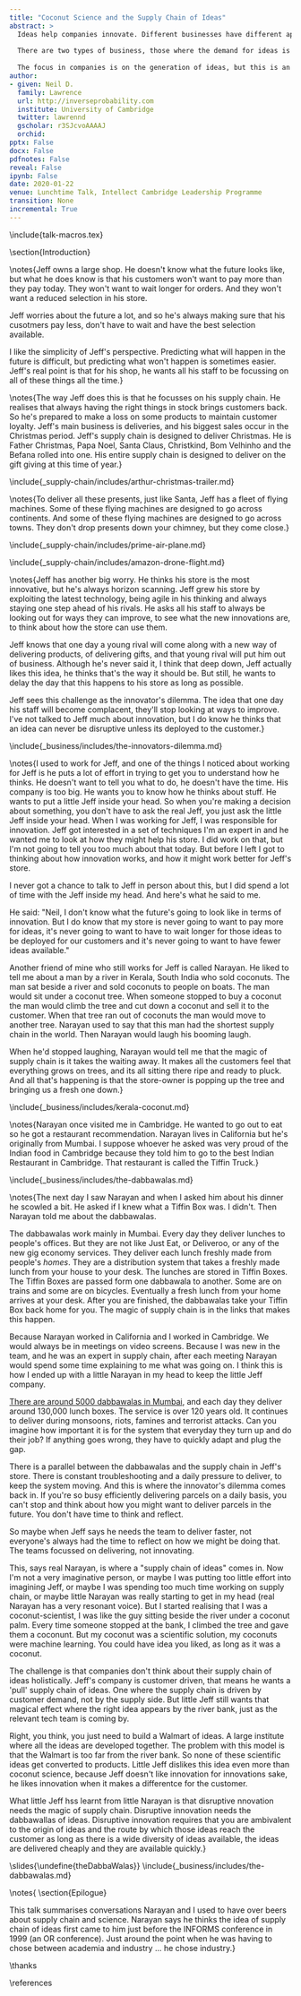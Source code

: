 ```yaml
---
title: "Coconut Science and the Supply Chain of Ideas"
abstract: >
  Ideas help companies innovate. Different businesses have different approaches to innovation. Some companies centralise their innovation, other companies deploy scientists close to the business. 
  
  There are two types of business, those where the demand for ideas is driven by customer needs (customer led), and those where ideas are being imposed by a business on the population (technology led). 
  
  The focus in companies is on the generation of ideas, but this is an error. The focus should be on the supply chain of ideas. The process by which ideas are translated from their point of origin to solving a business task.
author: 
- given: Neil D. 
  family: Lawrence 
  url: http://inverseprobability.com 
  institute: University of Cambridge
  twitter: lawrennd 
  gscholar: r3SJcvoAAAAJ 
  orchid: 
pptx: False
docx: False
pdfnotes: False
reveal: False
ipynb: False
date: 2020-01-22
venue: Lunchtime Talk, Intellect Cambridge Leadership Programme
transition: None
incremental: True
---
```


\include{talk-macros.tex}

\section{Introduction}

\notes{Jeff owns a large shop. He doesn't know what the future looks like, but what he does know is that his customers won't want to pay more than they pay today. They won't want to wait longer for orders. And they won't want a reduced selection in his store. 

Jeff worries about the future a lot, and so he's always making sure that his cusotmers pay less, don't have to wait and have the best selection available.

I like the simplicity of Jeff's perspective. Predicting what will happen in the future is difficult, but predicting what won't happen is sometimes easier. Jeff's real point is that for his shop, he wants all his staff to be focussing on all of these things all the time.}

\notes{The way Jeff does this is that he focusses on his supply chain. He realises that always having the right things in stock brings customers back. So he's prepared to make a loss on some products to maintain customer loyalty. Jeff's main business is deliveries, and his biggest sales occur in the Christmas period. Jeff's supply chain is designed to deliver Christmas. He is Father Christmas, Papa Noel, Santa Claus, Christkind, Bom Velhinho and the Befana rolled into one. His entire supply chain is designed to deliver on the gift giving at this time of year.}

\include{_supply-chain/includes/arthur-christmas-trailer.md}

\notes{To deliver all these presents, just like Santa, Jeff has a fleet of flying machines. Some of these flying machines are designed to go across continents. And some of these flying machines are designed to go across towns. They don't drop presents down your chimney, but they come close.}

\include{_supply-chain/includes/prime-air-plane.md}

\include{_supply-chain/includes/amazon-drone-flight.md}

\notes{Jeff has another big worry. He thinks his store is the most
innovative, but he's always horizon scanning. Jeff grew his store by
exploiting the latest technology, being agile in his thinking and
always staying one step ahead of his rivals. He asks all his staff to
always be looking out for ways they can improve, to see what the new
innovations are, to think about how the store can use them.

Jeff knows that one day a young rival will come along with a new way
of delivering products, of delivering gifts, and that young rival will
put him out of business. Although he's never said it, I think that
deep down, Jeff actually likes this idea, he thinks that's the way it
should be. But still, he wants to delay the day that this happens to
his store as long as possible.

Jeff sees this challenge as the innovator's dilemma. The idea that one
day his staff will become complacent, they'll stop looking at ways to
improve. I've not talked to Jeff much about innovation, but I do know
he thinks that an idea can never be disruptive unless its deployed to
the customer.}

\include{_business/includes/the-innovators-dilemma.md}

\notes{I used to work for Jeff, and one of the things I noticed about
working for Jeff is he puts a lot of effort in trying to get you to
understand how he thinks. He doesn't want to tell you what to do, he
doesn't have the time. His company is too big. He wants you to know
how he thinks about stuff. He wants to put a little Jeff inside your
head. So when you're making a decision about something, you don't have
to ask the real Jeff, you just ask the little Jeff inside your
head. When I was working for Jeff, I was responsible for
innovation. Jeff got interested in a set of techniques I'm an expert
in and he wanted me to look at how they might help his store. I did
work on that, but I'm not going to tell you too much about that
today. But before I left I got to thinking about how innovation works,
and how it might work better for Jeff's store.

I never got a chance to talk to Jeff in person about this, but I did
spend a lot of time with the Jeff inside my head. And here's what he
said to me.

He said: "Neil, I don't know what the future's going to look like in
terms of innovation. But I do know that my store is never going to
want to pay more for ideas, it's never going to want to have to wait
longer for those ideas to be deployed for our customers and it's never
going to want to have fewer ideas available."

Another friend of mine who still works for Jeff is called Narayan. He
liked to tell me about a man by a river in Kerala, South India who
sold coconuts. The man sat beside a river and sold coconuts to people
on boats. The man would sit under a coconut tree. When someone stopped
to buy a coconut the man would climb the tree and cut down a coconut
and sell it to the customer. When that tree ran out of coconuts the
man would move to another tree. Narayan used to say that this man had
the shortest supply chain in the world. Then Narayan would laugh his
booming laugh.

When he'd stopped laughing, Narayan would tell me that the magic of
supply chain is it takes the waiting away. It makes all the customers
feel that everything grows on trees, and its all sitting there ripe
and ready to pluck. And all that's happening is that the store-owner
is popping up the tree and bringing us a fresh one down.}


\include{_business/includes/kerala-coconut.md}

\notes{Narayan once visited me in Cambridge. He wanted to go out to
eat so he got a restaurant recommendation. Narayan lives in California
but he's originally from Mumbai. I suppose whoever he asked was very
proud of the Indian food in Cambridge because they told him to go to
the best Indian Restaurant in Cambridge. That restaurant is called the
Tiffin Truck.}

\include{_business/includes/the-dabbawalas.md}

\notes{The next day I saw Narayan and when I asked him about his
dinner he scowled a bit. He asked if I knew what a Tiffin Box was. I
didn't. Then Narayan told me about the dabbawalas.

The dabbawalas work mainly in Mumbai. Every day they deliver lunches
to people's offices. But they are not like Just Eat, or Deliveroo, or
any of the new gig economy services. They deliver each lunch freshly
made from people's *homes*. They are a distribution system that takes
a freshly made lunch from your house to your desk. The lunches are
stored in Tiffin Boxes. The Tiffin Boxes are passed form one dabbawala
to another. Some are on trains and some are on bicycles. Eventually a
fresh lunch from your home arrives at your desk. After you are
finished, the dabbawalas take your Tiffin Box back home for you. The
magic of supply chain is in the links that makes this happen.

Because Narayan worked in California and I worked in Cambridge. We
would always be in meetings on video screens. Because I was new in the
team, and he was an expert in supply chain, after each meeting Narayan
would spend some time explaining to me what was going on. I think this
is how I ended up with a little Narayan in my head to keep the little
Jeff company.

[There are around 5000 dabbawalas in Mumbai](https://hbr.org/2012/11/mumbais-models-of-service-excellence),
and each day they deliver around 130,000 lunch boxes. The service is
over 120 years old. It continues to deliver during monsoons, riots,
famines and terrorist attacks. Can you imagine how important it is for
the system that everyday they turn up and do their job? If anything
goes wrong, they have to quickly adapt and plug the gap.

There is a parallel between the dabbawalas and the supply chain in
Jeff's store. There is constant troubleshooting and a daily pressure
to deliver, to keep the system moving. And this is where the
innovator's dilemma comes back in. If you're so busy efficiently
delivering parcels on a daily basis, you can't stop and think about
how you might want to deliver parcels in the future. You don't have
time to think and reflect.

So maybe when Jeff says he needs the team to deliver faster, not
everyone's always had the time to reflect on how we might be doing
that. The teams focussed on delivering, not innovating.

This, says real Narayan, is where a "supply chain of ideas" comes
in. Now I'm not a very imaginative person, or maybe I was putting too
little effort into imagining Jeff, or maybe I was spending too much
time working on supply chain, or maybe little Narayan was really
starting to get in my head (real Narayan has a very resonant
voice). But I started realising that I was a coconut-scientist, I was
like the guy sitting beside the river under a coconut palm. Every time
someone stopped at the bank, I climbed the tree and gave them a
coconunt. But my coconut was a scientific solution, my coconuts were
machine learning. You could have idea you liked, as long as it was a
coconut.

The challenge is that companies don't think about their supply chain
of ideas holistically. Jeff's company is customer driven, that means
he wants a 'pull' supply chain of ideas. One where the supply chain is
driven by customer demand, not by the supply side. But little Jeff still
wants that magical effect where the right idea appears by the river
bank, just as the relevant tech team is coming by.

Right, you think, you just need to build a Walmart of ideas. A large
institute where all the ideas are developed together. The problem with
this model is that the Walmart is too far from the river bank. So none
of these scientific ideas get converted to products. Little Jeff dislikes this idea even more than coconut science, because Jeff doesn't like innovation for innovations sake, he likes innovation when it makes a differentce for the customer.

What little Jeff hss learnt from little Narayan is that disruptive nnovation needs the magic of supply chain. Disruptive innovation needs the dabbawallas of ideas. Disruptive innovation requires that you are ambivalent to the origin of ideas and the route by which those ideas reach the customer as long as there is a wide diversity of ideas available, the ideas are delivered cheaply and they are available quickly.}

\slides{\undefine{theDabbaWalas}}
\include{_business/includes/the-dabbawalas.md}



\notes{
\section{Epilogue}

This talk summarises conversations Narayan and I used to have over beers about supply chain and science. Narayan says he thinks the idea of supply chain of ideas first came to him just before the INFORMS conference in 1999 (an OR conference). Just around the point when he was having to chose between academia and industry ... he chose industry.}


\thanks

\references
